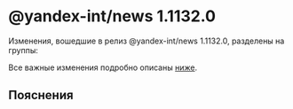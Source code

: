 # @yandex-int/news 1.1132.0

<!-- ЧЕЛОВЕЧЕСКОЕ ВСТУПЛЕНИЕ -->

Изменения, вошедшие в релиз @yandex-int/news 1.1132.0, разделены на группы:

Все важные изменения подробно описаны [ниже](#Пояснения).

## Пояснения


